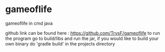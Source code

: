 # gameoflife
gameoflife in cmd java

github link can be found here : https://github.com/TrvsF/gameoflife
to run the program go to build/libs and run the jar,
if you would like to build your own binary do 'gradle build' in the projects directory